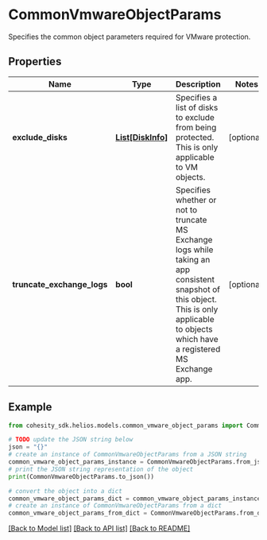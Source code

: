 # CommonVmwareObjectParams

Specifies the common object parameters required for VMware protection.

## Properties

Name | Type | Description | Notes
------------ | ------------- | ------------- | -------------
**exclude_disks** | [**List[DiskInfo]**](DiskInfo.md) | Specifies a list of disks to exclude from being protected. This is only applicable to VM objects. | [optional] 
**truncate_exchange_logs** | **bool** | Specifies whether or not to truncate MS Exchange logs while taking an app consistent snapshot of this object. This is only applicable to objects which have a registered MS Exchange app. | [optional] 

## Example

```python
from cohesity_sdk.helios.models.common_vmware_object_params import CommonVmwareObjectParams

# TODO update the JSON string below
json = "{}"
# create an instance of CommonVmwareObjectParams from a JSON string
common_vmware_object_params_instance = CommonVmwareObjectParams.from_json(json)
# print the JSON string representation of the object
print(CommonVmwareObjectParams.to_json())

# convert the object into a dict
common_vmware_object_params_dict = common_vmware_object_params_instance.to_dict()
# create an instance of CommonVmwareObjectParams from a dict
common_vmware_object_params_from_dict = CommonVmwareObjectParams.from_dict(common_vmware_object_params_dict)
```
[[Back to Model list]](../README.md#documentation-for-models) [[Back to API list]](../README.md#documentation-for-api-endpoints) [[Back to README]](../README.md)


